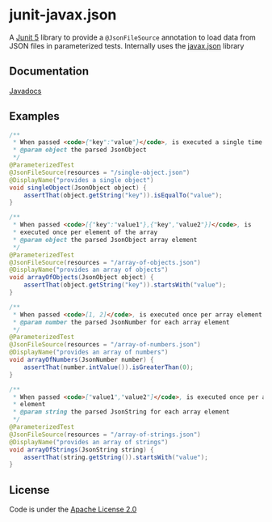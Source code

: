 # junit-javax.json

A [Junit 5](http://junit.org/junit5/) library to provide a `@JsonFileSource`
annotation to load data from JSON files in parameterized tests. Internally uses the
[javax.json](https://javaee.github.io/jsonp/) library

## Documentation
[Javadocs](apidocs/index.html)

## Examples

```java
/**
 * When passed <code>{"key":"value"}</code>, is executed a single time
 * @param object the parsed JsonObject
 */
@ParameterizedTest
@JsonFileSource(resources = "/single-object.json")
@DisplayName("provides a single object")
void singleObject(JsonObject object) {
    assertThat(object.getString("key")).isEqualTo("value");
}

/**
 * When passed <code>[{"key":"value1"},{"key","value2"}]</code>, is
 * executed once per element of the array
 * @param object the parsed JsonObject array element
 */
@ParameterizedTest
@JsonFileSource(resources = "/array-of-objects.json")
@DisplayName("provides an array of objects")
void arrayOfObjects(JsonObject object) {
    assertThat(object.getString("key")).startsWith("value");
}

/**
 * When passed <code>[1, 2]</code>, is executed once per array element
 * @param number the parsed JsonNumber for each array element
 */
@ParameterizedTest
@JsonFileSource(resources = "/array-of-numbers.json")
@DisplayName("provides an array of numbers")
void arrayOfNumbers(JsonNumber number) {
    assertThat(number.intValue()).isGreaterThan(0);
}

/**
 * When passed <code>["value1","value2"]</code>, is executed once per array
 * element
 * @param string the parsed JsonString for each array element
 */
@ParameterizedTest
@JsonFileSource(resources = "/array-of-strings.json")
@DisplayName("provides an array of strings")
void arrayOfStrings(JsonString string) {
    assertThat(string.getString()).startsWith("value");
}
```

## License
Code is under the [Apache License 2.0](LICENSE.txt)